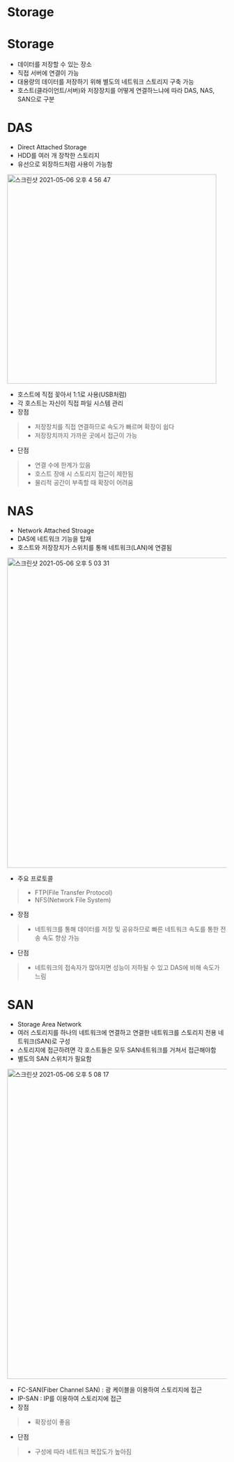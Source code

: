 Storage
===========================

# Storage
* 데이터를 저장할 수 있는 장소
* 직접 서버에 연결이 가능
* 대용량의 데이터를 저장하기 위해 별도의 네트워크 스토리지 구축 가능
* 호스트(클라이언트/서버)와 저장장치를 어떻게 연결하느냐에 따라 DAS, NAS, SAN으로 구분

# DAS
* Direct Attached Storage
* HDD를 여러 개 장착한 스토리지
* 유선으로 외장하드처럼 사용이 가능함   
<img width="480" alt="스크린샷 2021-05-06 오후 4 56 47" src="https://user-images.githubusercontent.com/57285121/117262297-0f488f00-ae8c-11eb-927f-3fadf1c54aae.png">   

* 호스트에 직접 꽂아서 1:1로 사용(USB처럼)
* 각 호스트는 자신이 직접 파일 시스템 관리
* 장점   
> * 저장장치를 직접 연결하므로 속도가 빠르며 확장이 쉽다  
> * 저장장치까지 가까운 곳에서 접근이 가능   
* 단점   
> * 연결 수에 한계가 있음   
> * 호스트 장애 시 스토리지 접근이 제한됨   
> * 물리적 공간이 부족할 때 확장이 어려움   

# NAS
* Network Attached Stroage
* DAS에 네트워크 기능을 탑재
* 호스트와 저장장치가 스위치를 통해 네트워크(LAN)에 연결됨
<img width="711" alt="스크린샷 2021-05-06 오후 5 03 31" src="https://user-images.githubusercontent.com/57285121/117263196-fee4e400-ae8c-11eb-9268-75e6b92a6b8d.png">   

* 주요 프로토콜   
> * FTP(File Transfer Protocol)   
> * NFS(Network File System)   
* 장점   
> * 네트워크를 통해 데이터를 저장 및 공유하므로 빠른 네트워크 속도를 통한 전송 속도 향상 가능   
* 단점
> * 네트워크의 접속자가 많아지면 성능이 저하될 수 있고 DAS에 비해 속도가 느림   

# SAN
* Storage Area Network
* 여러 스토리지를 하나의 네트워크에 연결하고 연결한 네트워크를 스토리지 전용 네트워크(SAN)로 구성
* 스토리지에 접근하려면 각 호스트들은 모두 SAN네트워크를 거쳐서 접근해야함 
* 별도의 SAN 스위치가 필요함
<img width="711" alt="스크린샷 2021-05-06 오후 5 08 17" src="https://user-images.githubusercontent.com/57285121/117263883-ab26ca80-ae8d-11eb-9703-52743f78de42.png">   

* FC-SAN(Fiber Channel SAN) : 광 케이블을 이용하여 스토리지에 접근
* IP-SAN : IP를 이용하여 스토리지에 접근
* 장점   
> * 확장성이 좋음   
* 단점 
> * 구성에 따라 네트워크 복잡도가 높아짐

